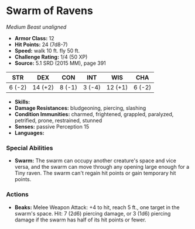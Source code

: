 # Swarm of Ravens

*Medium* *Beast* *unaligned*

- **Armor Class:** 12
- **Hit Points:** 24 (7d8-7)
- **Speed:** walk 10 ft. fly 50 ft.
- **Challenge Rating:** 1/4 (50 XP)
- **Source:** 5.1 SRD (2015 MM), page 391

| STR | DEX | CON | INT | WIS | CHA |
| --- | --- | --- | --- | --- | --- |
| 6 (-2) | 14 (+2) | 8 (-1) | 3 (-4) | 12 (+1) | 6 (-2) |

- **Skills:** 
- **Damage Resistances:** bludgeoning, piercing, slashing
- **Condition Immunities:** charmed, frightened, grappled, paralyzed, petrified, prone, restrained, stunned
- **Senses:** passive Perception 15
- **Languages:** 

### Special Abilities

- **Swarm:** The swarm can occupy another creature's space and vice versa, and the swarm can move through any opening large enough for a Tiny raven. The swarm can't regain hit points or gain temporary hit points.

### Actions

- **Beaks:** Melee Weapon Attack: +4 to hit, reach 5 ft., one target in the swarm's space. Hit: 7 (2d6) piercing damage, or 3 (1d6) piercing damage if the swarm has half of its hit points or fewer.


